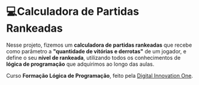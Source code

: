 # 💻Calculadora de Partidas Rankeadas

 Nesse projeto, fizemos um **calculadora de partidas rankeadas** que recebe como parâmetro a **"quantidade de vitórias e derrotas"** de um jogador, e define o seu **nível de rankeada**, utilizando todos os conhecimentos de **lógica de programação** que adquirimos ao longo das aulas. 

 Curso **Formação Lógica de Programação**, feito pela [Digital Innovation One](https://www.dio.me/).
